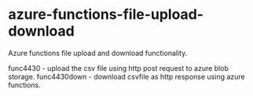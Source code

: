 # azure-functions-file-upload-download

Azure functions file upload and download functionality. 

func4430 - upload the csv file using http post request to azure blob storage.
func4430down - download csvfile as http response using azure functions.

